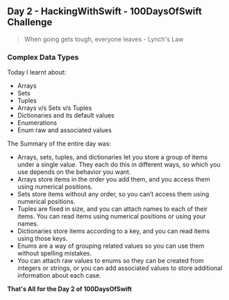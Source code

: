 ## Day 2 - HackingWithSwift - 100DaysOfSwift Challenge

> When going gets tough, everyone leaves - Lynch's Law

### Complex Data Types
Today I learnt about:

- Arrays
- Sets
- Tuples
- Arrays v/s Sets v/s Tuples
- Dictionaries and its default values
- Enumerations
- Enum raw and associated values

The Summary of the entire day was:

- Arrays, sets, tuples, and dictionaries let you store a group of items under a single value. They each do this in different ways, so which you use depends on the behavior you want.
- Arrays store items in the order you add them, and you access them using numerical positions.
- Sets store items without any order, so you can’t access them using numerical positions.
- Tuples are fixed in size, and you can attach names to each of their items. You can read items using numerical positions or using your names.
- Dictionaries store items according to a key, and you can read items using those keys.
- Enums are a way of grouping related values so you can use them without spelling mistakes.
- You can attach raw values to enums so they can be created from integers or strings, or you can add associated values to store additional information about each case.

**That's All for the Day 2 of 100DaysOfSwift**
